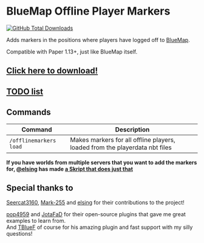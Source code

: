 # BlueMap Offline Player Markers
[![GitHub Total Downloads](https://img.shields.io/github/downloads/TechnicJelle/BlueMapOfflinePlayerMarkers/total?label=Downloads&color=success "Click here to download the plugin")](https://github.com/TechnicJelle/BlueMapOfflinePlayerMarkers/releases/latest)

Adds markers in the positions where players have logged off to [BlueMap](https://github.com/BlueMap-Minecraft/BlueMap).

Compatible with Paper 1.13+, just like BlueMap itself.

## [Click here to download!](../../releases/latest)

## [TODO list](../../projects/1?fullscreen=true)

## Commands

| Command                 | Description                                                                 |
|-------------------------|-----------------------------------------------------------------------------|
| `/offlinemarkers load`  | Makes markers for all offline players, loaded from the playerdata nbt files |

**If you have worlds from multiple servers that you want to add the markers for, [@elsing](https://github.com/elsing) has made [a Skript that does just that](https://github.com/TechnicJelle/BlueMapOfflinePlayerMarkers/pull/16)**


## Special thanks to
[Seercat3160](https://github.com/Seercat3160), [Mark-255](https://github.com/Mark-225) and [elsing](https://github.com/elsing) for their contributions to the project!

[pop4959](https://github.com/pop4959/BlueMap-Essentials) and [JotaFaD](https://github.com/JotaFaD/CivsExtras) for their open-source plugins that gave me great examples to learn from.\
And [TBlueF](https://github.com/TBlueF) of course for his amazing plugin and fast support with my silly questions!

